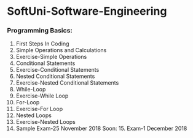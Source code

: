 # SoftUni-Software-Engineering

### Programming Basics:
001. First Steps In Coding
02. Simple Operations and Calculations
03. Exercise-Simple Operations
04. Conditional Statements
05. Exercise-Conditional Statements
06. Nested Conditional Statements
07. Exercise-Nested Conditional Statements
08. While-Loop
09. Exercise-While Loop
10. For-Loop
11. Exercise-For Loop
12. Nested Loops
13. Exercise-Nested Loops
14. Sample Exam-25 November 2018
Soon: 15. Exam-1 December 2018
